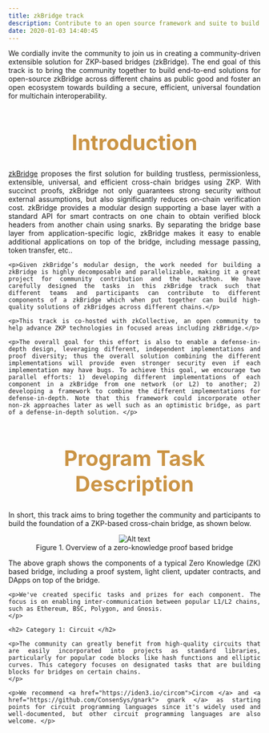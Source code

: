 ```yaml
---
title: zkBridge track 
description: Contribute to an open source framework and suite to build bridging solutions between blockchains using ZKP protocols, help build a secure, universal foundation for multichain interoperability, in partnership with zkcollective.
date: 2020-01-03 14:40:45
---
```


<!-- Submit a writeup detailing the computations of the two blockchains implemented in ZKP. In addition, submit a proof-of-concept implementation of the ZKP scheme and the smart contracts on the two blockchains to verify the proofs. -->

<!-- Contribute to an open source framework and suite to build bridging solutions between blockchains using ZKP protocols, help build a secure, universal foundation for multichain interoperability, in partnership with [zkcollective](https://zkcollective.org/). -->

<div style="text-align: justify">
 <p> We cordially invite the community to join us in creating a community-driven extensible solution for ZKP-based bridges (zkBridge). The end goal of this track is to bring the community together to build end-to-end solutions for open-source zkBridge across different chains as public good and foster an open ecosystem towards building a secure, efficient, universal foundation for multichain interoperability. </p>
</div>

<div style="text-align: center;">
  <h1 style="font-weight: bold; font-size: 3em; color: #CB9445;">Introduction</h1>
</div>

<div style="text-align: justify">
    <p><a href="zkbridge.org">zkBridge</a> proposes the first solution for building trustless, permissionless, extensible, universal, and efficient cross-chain bridges using ZKP. With succinct proofs, zkBridge not only guarantees strong security without external assumptions, but also significantly reduces on-chain verification cost.  zkBridge provides a modular design supporting a base layer with a standard API for smart contracts on one chain to obtain verified block headers from another chain using snarks.  By separating the bridge base layer from application-specific logic, zkBridge makes it easy to enable additional applications on top of the bridge, including message passing, token transfer, etc.. </p>

    <p>Given zkBridge’s modular design, the work needed for building a zkBridge is highly decomposable and parallelizable, making it a great project for community contribution and the hackathon. We have carefully designed the tasks in this zkBridge track such that different teams and participants can contribute to different components of a zkBridge which when put together can build high-quality solutions of zkBridges across different chains.</p>

    <p>This track is co-hosted with zkCollective, an open community to help advance ZKP technologies in focused areas including zkBridge.</p>

    <p>The overall goal for this effort is also to enable a defense-in-depth design, leveraging different, independent implementations and proof diversity; thus the overall solution combining the different implementations will provide even stronger security even if each implementation may have bugs. To achieve this goal, we encourage two parallel efforts: 1) developing different implementations of each component in a zkBridge from one network (or L2) to another; 2) developing a framework to combine the different implementations for defense-in-depth. Note that this framework could incorporate other non-zk approaches later as well such as an optimistic bridge, as part of a defense-in-depth solution. </p>

</div>

<div style="text-align: center;">
  <h1 style="font-weight: bold; font-size: 3em; color: #CB9445;">Program Task Description</h1>
</div>

<div style="text-align: justify">
    <p>In short, this track aims to bring together the community and participants to build the foundation of a ZKP-based cross-chain bridge, as shown below. </p>
</div>

<div style="text-align:center">
    <img src="{{site.baseurl}}/assets/img/Harness.jpg?raw=true" alt="Alt text" title="Title" />
    <figcaption>Figure 1. Overview of a zero-knowledge proof based bridge</figcaption>
</div>

<div style="text-align: justify">
    <p>The above graph shows the components of a typical Zero Knowledge (ZK) based bridge, including a proof system, light client, updater contracts, and DApps on top of the bridge.</p>

    <p>We've created specific tasks and prizes for each component. The focus is on enabling inter-communication between popular L1/L2 chains, such as Ethereum, BSC, Polygon, and Gnosis.
    </p>

    <h2> Category 1: Circuit </h2> 

    <p>The community can greatly benefit from high-quality circuits that are easily incorporated into projects as standard libraries, particularly for popular code blocks like hash functions and elliptic curves. This category focuses on designated tasks that are building blocks for bridges on certain chains.
    </p>

    <p>We recommend <a href="https://iden3.io/circom">Circom </a> and <a href="https://github.com/ConsenSys/gnark"> gnark </a> as starting points for circuit programming languages since it's widely used and well-documented, but other circuit programming languages are also welcome. </p>

   

</div>

